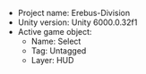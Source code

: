                                                                                                                                                                                                                                                    
<!-- UNITY CODE ASSIST INSTRUCTIONS START -->
- Project name: Erebus-Division
- Unity version: Unity 6000.0.32f1
- Active game object:
  - Name: Select
  - Tag: Untagged
  - Layer: HUD
<!-- UNITY CODE ASSIST INSTRUCTIONS END -->